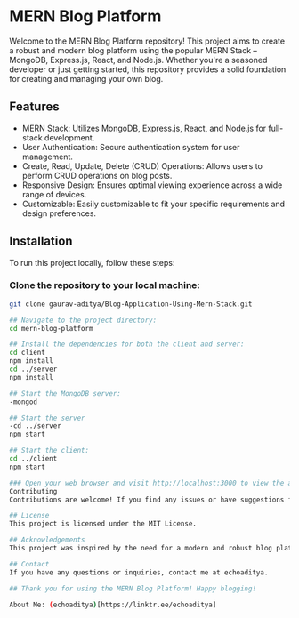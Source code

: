 # MERN Blog Platform

Welcome to the MERN Blog Platform repository! This project aims to create a robust and modern blog platform using the popular MERN Stack – MongoDB, Express.js, React, and Node.js. Whether you're a seasoned developer or just getting started, this repository provides a solid foundation for creating and managing your own blog.

## Features
- MERN Stack: Utilizes MongoDB, Express.js, React, and Node.js for full-stack development.
- User Authentication: Secure authentication system for user management.
- Create, Read, Update, Delete (CRUD) Operations: Allows users to perform CRUD operations on blog posts.
- Responsive Design: Ensures optimal viewing experience across a wide range of devices.
- Customizable: Easily customizable to fit your specific requirements and design preferences.

## Installation
To run this project locally, follow these steps:

### Clone the repository to your local machine:
```bash
git clone gaurav-aditya/Blog-Application-Using-Mern-Stack.git

## Navigate to the project directory:
cd mern-blog-platform

## Install the dependencies for both the client and server:
cd client
npm install
cd ../server
npm install

## Start the MongoDB server:
-mongod

## Start the server
-cd ../server
npm start

## Start the client:
cd ../client
npm start

### Open your web browser and visit http://localhost:3000 to view the application.
Contributing
Contributions are welcome! If you find any issues or have suggestions for improvements, please feel free to open an issue or submit a pull request.

## License
This project is licensed under the MIT License.

## Acknowledgements
This project was inspired by the need for a modern and robust blog platform. We thank the open-source community for their valuable contributions and feedback.

## Contact
If you have any questions or inquiries, contact me at echoaditya.

## Thank you for using the MERN Blog Platform! Happy blogging! 

About Me: (echoaditya)[https://linktr.ee/echoaditya]
